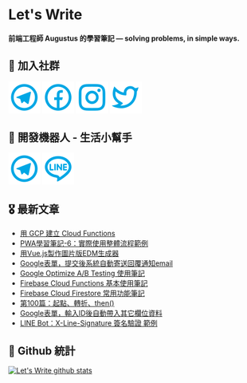 # Let's Write
#### 前端工程師 Augustus 的學習筆記 — solving problems, in simple ways.

## 🎉 加入社群
[![Telegram](https://raw.githubusercontent.com/letswritetw/letswritetw/master/dist/img/telegram.svg)](https://t.me/letswritetw)
[![Facebook](https://raw.githubusercontent.com/letswritetw/letswritetw/master/dist/img/facebook.svg)](https://www.facebook.com/letswrite.tw/)
[![Instagram](https://raw.githubusercontent.com/letswritetw/letswritetw/master/dist/img/instagram.svg)](https://www.instagram.com/letswrite.tw/)
[![Twitter](https://raw.githubusercontent.com/letswritetw/letswritetw/master/dist/img/twitter.svg)](https://twitter.com/letswrite_tw)

## 👑 開發機器人 - 生活小幫手
[![Telegram](https://raw.githubusercontent.com/letswritetw/letswritetw/master/dist/img/telegram.svg)](https://t.me/lifetifulBot)
[![LINE](https://raw.githubusercontent.com/letswritetw/letswritetw/master/dist/img/line.svg)](https://lin.ee/pZC7GGs)

<!--
**letswritetw/letswritetw** is a ✨ _special_ ✨ repository because its `README.md` (this file) appears on your GitHub profile.

Here are some ideas to get you started:

- 🔭 I’m currently working on ...
- 🌱 I’m currently learning ...
- 👯 I’m looking to collaborate on ...
- 🤔 I’m looking for help with ...
- 💬 Ask me about ...
- 📫 How to reach me: ...
- 😄 Pronouns: ...
- ⚡ Fun fact: ...
-->
<!-- BLOG-POST-LIST:END -->

<!-- 訂閱 Let's Write RSS -->
<!-- 參考來源：
      https://www.youtube.com/watch?v=ECuqb5Tv9qI
      https://github.com/marketplace/actions/blog-post-workflow
-->
## 🎖 最新文章
<!-- BLOG-POST-LIST:START -->
- [用 GCP 建立 Cloud Functions](https://letswrite.tw/cloud-functions-gcp/)
- [PWA學習筆記-6：實際使用整體流程範例](https://letswrite.tw/pwa-use/)
- [用Vue.js製作圖片版EDM生成器](https://letswrite.tw/image-edm-build/)
- [Google表單，提交後系統自動寄送回覆通知email](https://letswrite.tw/gas-auto-epaper/)
- [Google Optimize A/B Testing 使用筆記](https://letswrite.tw/optimize-ab-testing/)
- [Firebase Cloud Functions 基本使用筆記](https://letswrite.tw/cloud-functions-init/)
- [Firebase Cloud Firestore 常用功能筆記](https://letswrite.tw/cloud-firestore-init/)
- [第100篇：起點、轉折、then()](https://letswrite.tw/posts-100/)
- [Google表單，輸入ID後自動帶入其它欄位資料](https://letswrite.tw/google-forms-id-data/)
- [LINE Bot：X-Line-Signature 簽名驗證 範例](https://letswrite.tw/line-signature/)
<!-- BLOG-POST-LIST:END -->


## 🥁 Github 統計
[![Let's Write github stats](https://github-readme-stats.vercel.app/api?username=letswritetw&show_icons=true&hide=contribs,prs&title_color=00BAFF&icon_color=008BBF)](https://github.com/letswritetw)